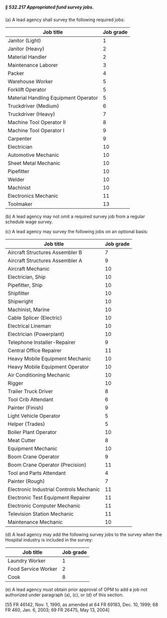 ##### § 532.217 Appropriated fund survey jobs. #####

(a) A lead agency shall survey the following required jobs:

|             Job title              |Job grade|
|------------------------------------|---------|
|          Janitor (Light)           |    1    |
|          Janitor (Heavy)           |    2    |
|          Material Handler          |    2    |
|        Maintenance Laborer         |    3    |
|               Packer               |    4    |
|          Warehouse Worker          |    5    |
|         Forklift Operator          |    5    |
|Material Handling Equipment Operator|    5    |
|        Truckdriver (Medium)        |    6    |
|        Truckdriver (Heavy)         |    7    |
|      Machine Tool Operator II      |    8    |
|      Machine Tool Operator I       |    9    |
|             Carpenter              |    9    |
|            Electrician             |   10    |
|        Automotive Mechanic         |   10    |
|        Sheet Metal Mechanic        |   10    |
|             Pipefitter             |   10    |
|               Welder               |   10    |
|             Machinist              |   10    |
|        Electronics Mechanic        |   11    |
|             Toolmaker              |   13    |

(b) A lead agency may not omit a required survey job from a regular schedule wage survey.

(c) A lead agency may survey the following jobs on an optional basis:

|               Job title               |Job grade|
|---------------------------------------|---------|
|    Aircraft Structures Assembler B    |    7    |
|    Aircraft Structures Assembler A    |    9    |
|           Aircraft Mechanic           |   10    |
|           Electrician, Ship           |   10    |
|           Pipefitter, Ship            |   10    |
|              Shipfitter               |   10    |
|              Shipwright               |   10    |
|           Machinist, Marine           |   10    |
|       Cable Splicer (Electric)        |   10    |
|          Electrical Lineman           |   10    |
|       Electrician (Powerplant)        |   10    |
|     Telephone Installer-Repairer      |    9    |
|        Central Office Repairer        |   11    |
|    Heavy Mobile Equipment Mechanic    |   10    |
|    Heavy Mobile Equipment Operator    |   10    |
|       Air Conditioning Mechanic       |   10    |
|                Rigger                 |   10    |
|         Trailer Truck Driver          |    8    |
|          Tool Crib Attendant          |    6    |
|           Painter (Finish)            |    9    |
|        Light Vehicle Operator         |    5    |
|            Helper (Trades)            |    5    |
|         Boiler Plant Operator         |   10    |
|              Meat Cutter              |    8    |
|          Equipment Mechanic           |   10    |
|          Boom Crane Operator          |    9    |
|    Boom Crane Operator (Precision)    |   11    |
|       Tool and Parts Attendant        |    4    |
|            Painter (Rough)            |    7    |
|Electronic Industrial Controls Mechanic|   11    |
|  Electronic Test Equipment Repairer   |   11    |
|     Electronic Computer Mechanic      |   11    |
|      Television Station Mechanic      |   11    |
|         Maintenance Mechanic          |   10    |

(d) A lead agency may add the following survey jobs to the survey when the Hospital industry is included in the survey:

|     Job title     |Job grade|
|-------------------|---------|
|  Laundry Worker   |    1    |
|Food Service Worker|    2    |
|       Cook        |    8    |

(e) A lead agency must obtain prior approval of OPM to add a job not authorized under paragraph (a), (c), or (d) of this section.

[55 FR 46142, Nov. 1, 1990, as amended at 64 FR 69183, Dec. 10, 1999; 68 FR 460, Jan. 6, 2003; 69 FR 26475, May 13, 2004]